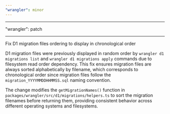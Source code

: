```yaml
---
"wrangler": minor
---
```


---

"wrangler": patch

---

Fix D1 migration files ordering to display in chronological order

D1 migration files were previously displayed in random order by `wrangler d1 migrations list` and `wrangler d1 migrations apply` commands due to filesystem read order dependency. This fix ensures migration files are always sorted alphabetically by filename, which corresponds to chronological order since migration files follow the `migration_YYYYMMDDHHMMSS.sql` naming convention.

The change modifies the `getMigrationNames()` function in `packages/wrangler/src/d1/migrations/helpers.ts` to sort the migration filenames before returning them, providing consistent behavior across different operating systems and filesystems.
